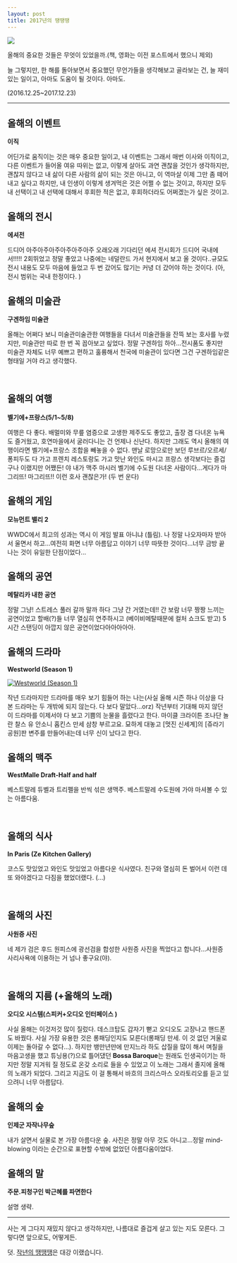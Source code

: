 ```yaml
---
layout: post
title: 2017년의 땡땡땡
---
```


![](https://cojette.files.wordpress.com/2017/12/22221856_10155109180812449_6971601307083382891_n.jpg)

올해의 중요한 것들은 무엇이 있었을까.(책, 영화는 이전 포스트에서 했으니 제외)

늘 그렇지만, 한 해를 돌아보면서 중요했던 무언가들을 생각해보고 골라보는 건, 늘 재미있는 일이고, 아마도 도움이 될 것이다. 아마도.

(2016.12.25~2017.12.23)

----

## 올해의 이벤트

**이직** 

어딘가로 움직이는 것은 매우 중요한 일이고, 내 이벤트는 그래서 매번 이사와 이직이고, 다른 이벤트가 들어올 여유 따위는 없고, 이렇게 살아도 과연 괜찮을 것인가 생각하지만, 괜찮지 않다고 내 삶이 다른 사람의 삶이 되는 것은 아니고, 이 역마살 이제 그만 좀 떼어내고 싶다고 하지만, 내 인생이 이렇게 생겨먹은 것은 어쩔 수 없는 것이고, 하지만 모두 내 선택이고 내 선택에 대해서 후회한 적은 없고, 후회하더라도 어쩌겠는가 싶은 것이고.


## 올해의 전시

**에셔전**

드디어 아주아주아주아주아주아주 오래오래 기다리던 에셔 전시회가 드디어 국내에서!!!!! 2회뛰었고 정말 좋았고 나중에는 네덜란드 가서 현지에서 보고 올 것이다..규모도 전시 내용도 모두 마음에 들었고 두 번 갔어도 많기는 커녕 더 갔어야 하는 것이다. (아, 전시 범위는 국내 한정이다. )



## 올해의 미술관

**구겐하임 미술관**

올해는 어쩌다 보니 미술관미술관한 여행들을 다녀서 미술관들을 잔뜩 보는 호사를 누렸지만, 미술관만 따로 한 번 꼭 꼽아보고 싶었다. 정말 구겐하임 하아...전시품도 좋지만 미술관 자체도 너무 예쁘고 편하고 훌륭해서 천국에 미술관이 있다면 그건 구겐하임같은 형태일 거야 라고 생각했다.

 

## 올해의 여행

**벨기에+프랑스(5/1~5/8)**

여행은 다 좋다. 배멀미와 무릎 염증으로 고생한 제주도도 좋았고, 출장 겸 다녀온 뉴욕도 즐거웠고, 호연마을에서 굴러다니는 건 언제나 신난다. 하지만 그래도 역시 올해의 여행이라면 벨기에+프랑스 조합을 빼놓을 수 없다. 맨날 로망으로만 보던 루브르/오르세/퐁피두도 다 가고 프렌치 레스토랑도 가고 맛난 와인도 마시고 프랑스 생각보다는 즐겁구나 이랬지만 어쨌든! 야 내가 맥주 마시러 벨기에 수도원 다녀온 사람이다...게다가 마그리뜨! 마그리뜨!! 이런 호사 괜찮은가! (두 번 운다)


## 올해의 게임

**모뉴먼트 밸리 2**

WWDC에서 최고의 성과는 역시 이 게임 발표 아니냐 (틀림). 나 정말 나오자마자 받아서 울면서 하고...여전히 화면 너무 아름답고 이야기 너무 따뜻한 것이다...너무 금방 끝나는 것이 유일한 단점이었다...



## 올해의 공연

**메탈리카 내한 공연**

정말 그냥! 스트레스 풀러 갈까 말까 하다 그냥 간 거였는데!! 간 보람 너무 짱짱 느끼는 공연이었고 할배(?)들 너무 열심히 연주하시고 (베이비메탈때문에 컬처 쇼크도 받고) 5시간 스탠딩이 아깝지 않은 공연이었다아아아아아.



## 올해의 드라마
**Westworld (Season 1)**

[![Westworld (Season 1)](http://img.youtube.com/vi/IuS5huqOND4/0.jpg)](https://www.youtube.com/watch?v=IuS5huqOND4)

작년 드라마지만 드라마를 매우 보기 힘들어 하는 나는(사실 올해 시즌 하나 이상을 다 본 드라마는 두 개밖에 되지 않는다. 다 보다 말았다...orz) 작년부터 기대해 마지 않던 이 드라마를 이제서야 다 보고 기쁨의 눈물을 흘렸다고 한다. 마이클 크라이튼 조나단 놀란 찰스 유 안소니 홉킨스 만세 삼창 부르고요. 묘하게 대놓고 [멋진 신세계]의 [쥬라기 공원]판 변주를 만들어내는데 너무 신이 났다고 한다.


## 올해의 맥주

**WestMalle Draft-Half and half**

베스트말레 듀벨과 트리펠을 반씩 섞은 생맥주. 베스트말레 수도원에 가야 마셔볼 수 있는 아름다움.

 

## 올해의 식사

**In Paris (Ze Kitchen Gallery)**

코스도 맛있었고 와인도 맛있었고 아름다운 식사였다. 친구와 열심히 돈 벌어서 이런 데 또 와야겠다고 다짐을 했었더랬다. (...)

 

## 올해의 사진

**사원증 사진**

네 제가 검은 후드 원피스에 광선검을 합성한 사원증 사진을 찍었다고 합니다...사원증 사리사욕에 이용하는 거 넘나 좋구요(야).

 
## 올해의 지름 (+올해의 노래)

**오디오 시스템(스피커+오디오 인터페이스 )**

사실 올해는 이것저것 많이 질렀다. 데스크탑도 갑자기 뻗고 오디오도 고장나고 핸드폰도 바꿨다. 사실 가장 유용한 것은 롱패딩인지도 모른다(롱패딩 만세. 이 것 없던 겨울로 이제는 돌아갈 수 없다...). 하지만 뱅만년만에 만지느라 하도 삽질을 많이 해서 며칠을 마음고생을 했고 튜닝용(?)으로 틀어댔던 **Bossa Baroque**는 원래도 인생곡이기는 하지만 정말 지겨워 질 정도로 온갖 소리로 들을 수 있었고 이 노래는 그래서 졸지에 올해의 노래가 되었다. 그리고 지금도 이 걸 통해서 바흐의 크리스마스 오라토리오를 듣고 있으려니 너무 아름답다. 


## 올해의 숲

**인제군 자작나무숲**

내가 살면서 실물로 본 가장 아름다운 숲. 사진은 정말 아무 것도 아니고...정말 mind-blowing 이라는 순간으로 표현할 수밖에 없었던 아름다움이었다.


## 올해의 말

**주문.피청구인 박근혜를 파면한다**

설명 생략.


----

사는 게 그다지 재밌지 않다고 생각하지만, 나름대로 즐겁게 살고 있는 지도 모른다. 그렇다면 앞으로도, 어떻게든.

덧. [작년의 땡땡땡](https://cojette.github.io/something2016/)은 대강 이랬습니다. 
